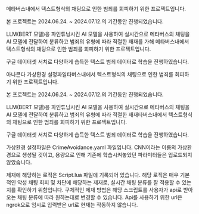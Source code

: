 메타버스내에서 텍스트형식의 채팅으로 인한 범죄를 회피하기 위한 프로젝트입니다.

본 프로젝트는 2024.06.24. ~ 2024.07.12.의 기간동안 진행되었습니다.

LLM(BERT 모델)응 파인튜닝시킨 AI 모델을 사용하여 실시간으로 메타버스의 채팅을 AI 모델에 전달하여 분류하고 범죄의 유형에 따라 적절한 재재를 가해 메타버스내에서 텍스트형식의 채팅으로 인한 범죄를 회피하기 위한 프로젝트입니다.

구글 데이터셋 서치로 다양하게 습득한 텍스트 범죄 데이터로 학습을 진행하였습니다.

아나콘다 가상환경 설정파일타버스내에서 텍스트형식의 채팅으로 인한 범죄를 회피하기 위한 프로젝트입니다.

본 프로젝트는 2024.06.24. ~ 2024.07.12.의 기간동안 진행되었습니다.

LLM(BERT 모델)응 파인튜닝시킨 AI 모델을 사용하여 실시간으로 메타버스의 채팅을 AI 모델에 전달하여 분류하고 범죄의 유형에 따라 적절한 재재타버스내에서 텍스트형식의 채팅으로 인한 범죄를 회피하기 위한 프로젝트입니다.

구글 데이터셋 서치로 다양하게 습득한 텍스트 범죄 데이터로 학습을 진행하였습니다.

가상환경 설정파일은 CrimeAvoidance.yaml 파일입니다. CNN이라는 이름의 가상환경으로 생성될 것이고, 용량으로 인해 기존에 학습시켜놓았던 파라미터들은 업로드되지 않았습니다.

제재에 해당하는 로직은 Script.lua 파일에 기록되어 있습니다. 해당 로직은 매우 기본적인 악성 채팅 회피 및 차단에 해당하는 제재로, 실시간 채팅 분류를 잘 적용할 수 있는지를 확인하기 위함입니다. 구체적인 제재 방법은 해당 스크립트를 사용자가 api로 받아오는 채팅 분류에 따라 원하는대로 변경할 수 있습니다. Api를 사용하기 위한 url은 ngrok으로 임시로 입력받은 url로 현재는 작동하지 않습니다.
